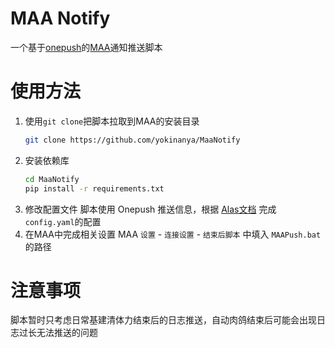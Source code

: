 # MAA Notify
一个基于[onepush](https://github.com/y1ndan/onepush)的[MAA](https://github.com/MaaAssistantArknights/MaaAssistantArknights)通知推送脚本

# 使用方法
1. 使用`git clone`把脚本拉取到MAA的安装目录
    ```bash
    git clone https://github.com/yokinanya/MaaNotify
    ```
1. 安装依赖库
    ```bash
    cd MaaNotify
    pip install -r requirements.txt
    ```
1. 修改配置文件
    脚本使用 Onepush 推送信息，根据 [Alas文档](https://github.com/LmeSzinc/AzurLaneAutoScript/wiki/Onepush-configuration-%5BCN%5D) 完成`config.yaml`的配置
1. 在MAA中完成相关设置
    MAA `设置` - `连接设置` - `结束后脚本` 中填入 `MAAPush.bat` 的路径

# 注意事项
脚本暂时只考虑日常基建清体力结束后的日志推送，自动肉鸽结束后可能会出现日志过长无法推送的问题
